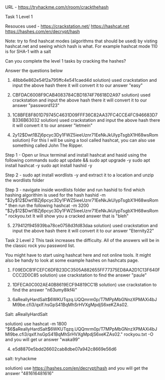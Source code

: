 URL - https://tryhackme.com/r/room/crackthehash


Task 1
Level 1


Resouces used - https://crackstation.net/
https://hashcat.net
https://hashes.com/en/decrypt/hash


Note: try to find hashcat modes (algorithms that should be used) by visting hashcat.net and seeing which hash is what. For example hashcat mode 110 is for SHA-1 with a salt


Can you complete the level 1 tasks by cracking the hashes?


Answer the questions below
1) 48bb6e862e54f2a795ffc4e541caed4d
solution) used crackstation and input the above hash there it will convert it to our answer "easy"


2) CBFDAC6008F9CAB4083784CBD1874F76618D2A97 
solution) used crackstation and input the above hash there it will convert it to our answer "password123"


3) 1C8BFE8F801D79745C4631D09FFF36C82AA37FC4CCE4FC946683D7B336B63032
solution)  used crackstation and input the above hash there it will convert it to our answer "letmein"


4) $2y$12$Dwt1BZj6pcyc3Dy1FWZ5ieeUznr71EeNkJkUlypTsgbX1H68wsRom
solution) For this I will be using a tool called hashcat, you can also use something called John The Ripper. 


Step 1 - Open ur linux terminal and install hashcat and hasid using the following commands
sudo apt update && sudo apt upgrade -y
sudo apt install hashcat -y
sudo apt install hashid -y


Step 2 - sudo apt install wordlists -y and extract it to a location and unzip the wordlists folder


Step 3 - navigate inside wordlists folder and run hashid to find which hashing algorithim is used for the hash
hashid -m "\$2y\$12\$Dwt1BZj6pcyc3Dy1FWZ5ieeUznr71EeNkJkUlypTsgbX1H68wsRom"
then run the following 
hashcat -m 3200 "\$2y\$12\$Dwt1BZj6pcyc3Dy1FWZ5ieeUznr71EeNkJkUlypTsgbX1H68wsRom" rockyou.txt
It will show you a cracked answer that is "bleh"


5) 279412f945939ba78ce0758d3fd83daa
solution)  used crackstation and input the above hash there it will convert it to our answer "Eternity22"






Task 2
Level 2
This task increases the difficulty. All of the answers will be in the classic rock you password list.


You might have to start using hashcat here and not online tools. It might also be handy to look at some example hashes on hashcats page.


1) F09EDCB1FCEFC6DFB23DC3505A882655FF77375ED8AA2D1C13F640FCCC2D0C85
solution) use crackstation to find the answer "paule"


2) 1DFECA0C002AE40B8619ECF94819CC1B
solution) use crackstation to find the answer "n63umy8lkf4i"


3) $6$aReallyHardSalt$6WKUTqzq.UQQmrm0p/T7MPpMbGNnzXPMAXi4bJMl9be.cfi3/qxIf.hsGpS41BqMhSrHVXgMpdjS6xeKZAs02.


Salt: aReallyHardSalt


solution) use hashcat -m 1800 "\$6\$aReallyHardSalt\$6WKUTqzq.UQQmrm0p/T7MPpMbGNnzXPMAXi4bJMl9be.cfi3/qxIf.hsGpS41BqMhSrHVXgMpdjS6xeKZAs02." rockyou.txt -O
and you will get ur answer "waka99"


4) e5d8870e5bdd26602cab8dbe07a942c8669e56d6


salt: tryhackme


solution) use https://hashes.com/en/decrypt/hash and you will get the answer "481616481616"
